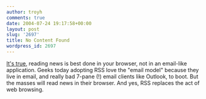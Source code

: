 ```yaml
---
author: troyh
comments: true
date: 2004-07-24 19:17:58+00:00
layout: post
slug: '2697'
title: No Content Found
wordpress_id: 2697
---
```


[It's true](http://sippey.com/b/2004/06/where-does-rss-belong.html), reading news is best done in your browser, not in an email-like application. Geeks today adopting RSS love the "email model" because they live in email, and really bad 7-pane (!) email clients like Outlook, to boot. But the masses will read news in their browser. And yes, RSS replaces the act of web browsing.

